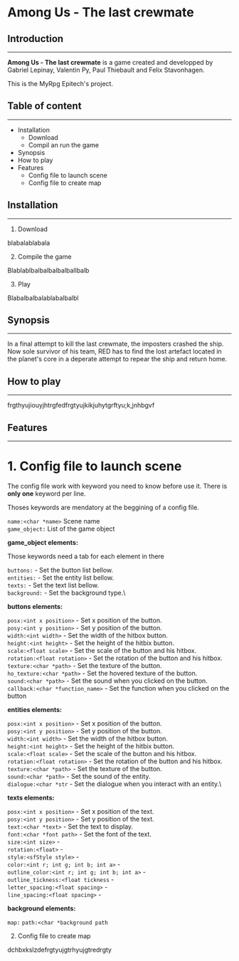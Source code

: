 # **Among Us - The last crewmate**

## **Introduction**
---

**Among Us - The last crewmate** is a game created and developped by Gabriel Lepinay, Valentin Py, Paul Thiebault and Felix Stavonhagen.

This is the MyRpg Epitech's project.

## **Table of content**
---
- Installation
  - Download
  - Compil an run the game
- Synopsis
- How to play
- Features
  - Config file to launch scene
  - Config file to create map

## Installation
---
1. Download

blabalablabala

2. Compile the game

Blablablbalbalbalbalballbalb

3. Play

Blabalbalbalablabalbalbl

## Synopsis
---
In a final attempt to kill the last crewmate, the imposters crashed the ship. Now sole survivor of his team, RED has to find the lost artefact located in the planet's core in a deperate attempt to repear the ship and return home.

## How to play
---
frgthyujiouyjhtrgfedfrgtyujkikjuhytgrftyu;k,jnhbgvf

## Features
---
# 1. Config file to launch scene

The config file work with keyword you need to know before use it.
There is **only one** keyword per line.

Thoses keywords are mendatory at the beggining of a config file.

`name:<char *name>`   Scene name\
`game_object:`  List of the game object 

**game_object elements:**

Those keywords need a tab for each element in there

`buttons:`	- Set the button list bellow.\
`entities:`	- Set the entity list bellow.\
`texts:`	- Set the text list bellow.\
`background:`	- Set the background type.\

**buttons elements:**

`posx:<int x position>`			- Set x position of the button.\
`posy:<int y position>`			- Set y position of the button.\
`width:<int width>`			- Set the width of the hitbox button.\
`height:<int height>`			- Set the height of the hitbix button.\
`scale:<float scale>`			- Set the scale of the button and his hitbox.\
`rotation:<float rotation>`		- Set the rotation of the button and his hitbox.\
`texture:<char *path>`			- Set the texture of the button.\
`ho_texture:<char *path>`		- Set the hovered texture of the button.\
`sound:<char *path>`			- Set the sound when you clicked on the button.\
`callback:<char *function_name>`	- Set the function when you clicked on the button

**entities elements:**

`posx:<int x position>`		- Set x position of the button.\
`posy:<int y position>`		- Set y position of the button.\
`width:<int width>`		- Set the width of the hitbox button.\
`height:<int height>`		- Set the height of the hitbix button.\
`scale:<float scale>`		- Set the scale of the button and his hitbox.\
`rotation:<float rotation>`	- Set the rotation of the button and his hitbox.\
`texture:<char *path>`		- Set the texture of the button.\
`sound:<char *path>`  		- Set the sound of the entity.\
`dialogue:<char *str`		- Set the dialogue when you interact with an entity.\	

**texts elements:**

`posx:<int x position>`				- Set x position of the text.\
`posy:<int y position>`				- Set y position of the text.\
`text:<char *text>`	     			- Set the text to display.\
`font:<char *font path>`			- Set the font of the text.\
`size:<int size>`				-\
`rotation:<float>`				-\
`style:<sfStyle style>`				-\
`color:<int r; int g; int b; int a>`		-\
`outline_color:<int r; int g; int b; int a>`	-\
`outline_tickness:<float tickness`		-\
`letter_spacing:<float spacing>`		-\
`line_spacing:<float spacing>`			-

**background elements:**

`map:`
`path:<char *background path`

2. Config file to create map

dchbxkslzdefrgtyujgtrhyujgtredrgty

